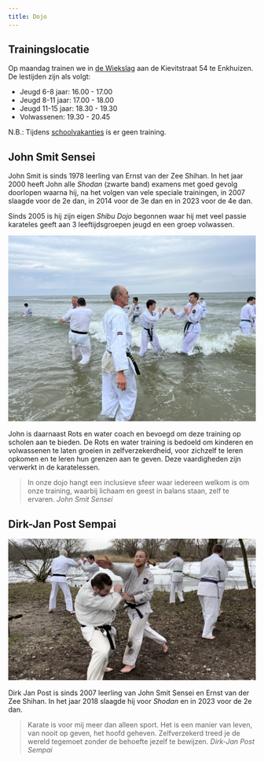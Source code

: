 ```yaml
---
title: Dojo
---
```


## Trainingslocatie

Op maandag trainen we in [de Wiekslag](https://goo.gl/maps/PvfAakHLZLiTecWdA) aan de Kievitstraat 54 te Enkhuizen. De lestijden zijn als volgt:

- Jeugd 6-8 jaar: 16.00 - 17.00
- Jeugd 8-11 jaar: 17.00 - 18.00
- Jeugd 11-15 jaar: 18.30 - 19.30
- Volwassenen: 19.30 - 20.45

N.B.: Tijdens [schoolvakanties](https://www.rijksoverheid.nl/onderwerpen/schoolvakanties/overzicht-schoolvakanties-per-schooljaar/overzicht-schoolvakanties-2023-2024) is er geen training.

## John Smit Sensei

John Smit is sinds 1978 leerling van Ernst van der Zee Shihan. In het jaar 2000 heeft John alle _Shodan_ (zwarte band) examens met goed gevolg doorlopen waarna hij, na het volgen van vele speciale trainingen, in 2007 slaagde voor de 2e dan, in 2014 voor de 3e dan en in 2023 voor de 4e dan.

Sinds 2005 is hij zijn eigen _Shibu Dojo_ begonnen waar hij met veel passie karateles geeft aan 3 leeftijdsgroepen jeugd en een groep volwassen.

![John Smit Sensei](../img/johnsmithsensei.jpeg)

John is daarnaast Rots en water coach en bevoegd om deze training op scholen aan te bieden. De Rots en water training is bedoeld om kinderen en volwassenen te laten groeien in zelfverzekerdheid, voor zichzelf te leren opkomen en te leren hun grenzen aan te geven. Deze vaardigheden zijn verwerkt in de karatelessen.

> In onze dojo hangt een inclusieve sfeer waar iedereen welkom is om onze training, waarbij lichaam en geest in balans staan, zelf te ervaren. <cite>John Smit Sensei</cite>

## Dirk-Jan Post Sempai

![Dirk-Jan Post Sempai](../img/dirkjanpostsempai2.jpg)

Dirk Jan Post is sinds 2007 leerling van John Smit Sensei en Ernst van der Zee Shihan. In het jaar 2018 slaagde hij voor _Shodan_ en in 2023 voor de 2e dan.

> Karate is voor mij meer dan alleen sport. Het is een manier van leven, van nooit op geven, het hoofd geheven. Zelfverzekerd treed je de wereld tegemoet zonder de behoefte jezelf te bewijzen. <cite>Dirk-Jan Post Sempai</cite>
